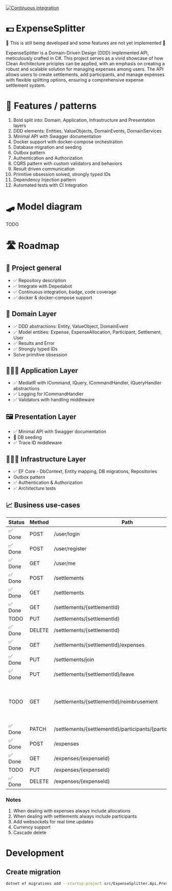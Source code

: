 ﻿[![Continuous integration](https://github.com/rutkowski-tomasz/ExpenseSplitter/actions/workflows/continuous-integration.yml/badge.svg)](https://github.com/rutkowski-tomasz/ExpenseSplitter/actions/workflows/continuous-integration.yml)

# 💵 ExpenseSplitter

🚧 This is still being developed and some features are not yet implemented 🚧

ExpenseSplitter is a Domain-Driven Design (DDD) implemented API, meticulously crafted in C#. This project serves as a vivid showcase of how Clean Architecture priciples can be applied, with an emphasis on creating a robust and scalable solution for managing expenses among users. The API allows users to create settlements, add participants, and manage expenses with flexible splitting options, ensuring a comprehensive expense settlement system.

# 🦩 Features / patterns

1. Bold split into: Domain, Application, Infrastructure and Presentation layers
2. DDD elements: Entities, ValueObjects, DomainEvents, DomainServices
3. Minimal API with Swagger documentation
4. Docker support with docker-compose orchestration
5. Database migration and seeding
6. Outbox pattern
7. Authentication and Authorization
8. CQRS pattern with custom validators and behaviors
9. Result driven communication
10. Primitive obsession solved, strongly typed IDs
11. Dependency Injection pattern
12. Automated tests with CI Integration

# 🛹 Model diagram

TODO

# 🛣️ Roadmap

## 🎯 Project general

- ✅ Repository description
- ✅ Integrate with Depedabot
- ✅ Continuous integration, badge, code coverage
- ✅ docker & docker-compose support 

## 📃 Domain Layer

- ✅ DDD abstractions: Entity, ValueObject, DomainEvent
- ✅ Model entities: Expense, ExpenseAllocation, Participant, Settlement, User
- ✅ Results and Error
- ✅ Strongly typed IDs
- Solve primitive obsession

## 🧑🏻‍💼 Application Layer

- ✅ MediatR with ICommand, IQuery, ICommandHandler, IQueryHandler abstractions
- ✅ Logging for ICommandHandler
- ✅ Validators with handling middleware

## 🖼️ Presentation Layer

- ✅ Minimal API with Swagger documentation
- 🔄 DB seeding
- ✅ Trace ID middleware

## 🧑🏻‍🔧 Infrastructure Layer

- ✅ EF Core - DbContext, Entity mapping, DB migrations, Repositories
- Outbox pattern
- ✅ Authentication & Authorization
- ✅ Architecture tests

## 📈 Business use-cases

| Status  | Method  | Path   | Notes  |
|---|---|---|---|
| ✅ Done | POST | /user/login | |
| ✅ Done | POST | /user/register | |
| ✅ Done | GET | /user/me | |
| ✅ Done | POST | /settlements | Generate invite code |
| ✅ Done | GET | /settlements | Paging |
| ✅ Done | GET | /settlements/{settlementId} | |
| TODO | PUT | /settlements/{settlementId} | |
| ✅ Done | DELETE | /settlements/{settlementId} | |
| ✅ Done | GET | /settlements/{settlementId}/expenses | Paging |
| ✅ Done | PUT | /settlements/join | |
| ✅ Done | PUT | /settlements/{settlementId}/leave | |
| TODO | GET | /settlements/{settlementId}/reimbrusement | Balances (participant + amount) and reimbrusements (from, to, amount) |
| ✅ Done | PATCH | /settlements/{settlementId}/participants/{participantId}/claim | |
| ✅ Done | POST | /expenses | |
| ✅ Done | GET | /expenses/{expenseId} | |
| TODO | PUT | /expenses/{expenseId} | |
| ✅ Done | DELETE | /expenses/{expenseId} | |

### Notes

1. When dealing with expenses always include allocations
2. When dealing with settlements always include participants
3. Add websockets for real time updates
4. Currency support
5. Cascade delete

# Development

## Create migration

```sh
dotnet ef migrations add --startup-project src/ExpenseSplitter.Api.Presentation --project src/ExpenseSplitter.Api.Infrastructure ...
```
